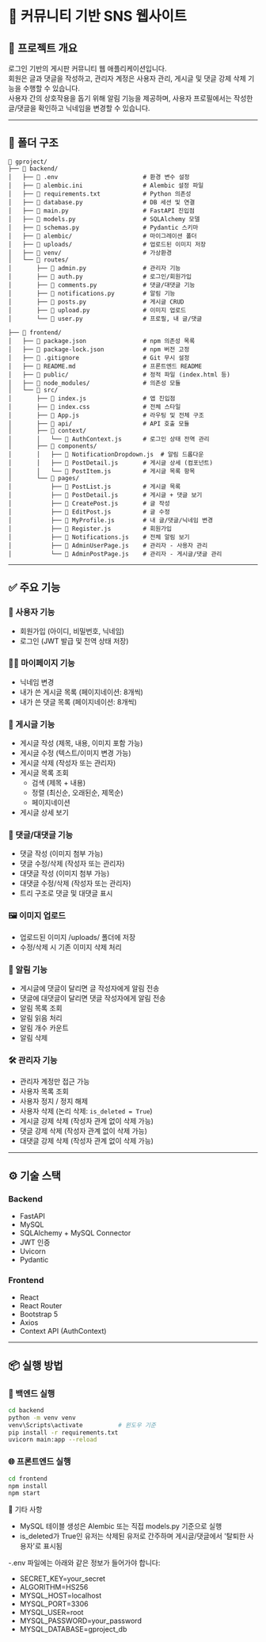 # 📌 커뮤니티 기반 SNS 웹사이트

## 📖 프로젝트 개요

로그인 기반의 게시판 커뮤니티 웹 애플리케이션입니다.  
회원은 글과 댓글을 작성하고, 관리자 계정은 사용자 관리, 게시글 및 댓글 강제 삭제 기능을 수행할 수 있습니다.  
사용자 간의 상호작용을 돕기 위해 알림 기능을 제공하며, 사용자 프로필에서는 작성한 글/댓글을 확인하고 닉네임을 변경할 수 있습니다.

---

## 📁 폴더 구조

```
📁 gproject/
├── 📁 backend/
│   ├── 📜 .env                        # 환경 변수 설정
│   ├── 📜 alembic.ini                 # Alembic 설정 파일
│   ├── 📜 requirements.txt            # Python 의존성
│   ├── 📜 database.py                 # DB 세션 및 연결
│   ├── 📜 main.py                     # FastAPI 진입점
│   ├── 📜 models.py                   # SQLAlchemy 모델
│   ├── 📜 schemas.py                  # Pydantic 스키마
│   ├── 📁 alembic/                    # 마이그레이션 폴더
│   ├── 📁 uploads/                    # 업로드된 이미지 저장
│   ├── 📁 venv/                       # 가상환경
│   └── 📁 routes/
│       ├── 📜 admin.py                # 관리자 기능
│       ├── 📜 auth.py                 # 로그인/회원가입
│       ├── 📜 comments.py             # 댓글/대댓글 기능
│       ├── 📜 notifications.py        # 알림 기능
│       ├── 📜 posts.py                # 게시글 CRUD
│       ├── 📜 upload.py               # 이미지 업로드
│       └── 📜 user.py                 # 프로필, 내 글/댓글

├── 📁 frontend/
│   ├── 📜 package.json                # npm 의존성 목록
│   ├── 📜 package-lock.json           # npm 버전 고정
│   ├── 📜 .gitignore                  # Git 무시 설정
│   ├── 📜 README.md                   # 프론트엔드 README
│   ├── 📁 public/                     # 정적 파일 (index.html 등)
│   ├── 📁 node_modules/               # 의존성 모듈
│   └── 📁 src/
│       ├── 📜 index.js                # 앱 진입점
│       ├── 📜 index.css               # 전체 스타일
│       ├── 📜 App.js                  # 라우팅 및 전체 구조
│       ├── 📁 api/                    # API 호출 모듈
│       ├── 📁 context/
│       │   └── 📜 AuthContext.js      # 로그인 상태 전역 관리
│       ├── 📁 components/
│       │   ├── 📜 NotificationDropdown.js  # 알림 드롭다운
│       │   ├── 📜 PostDetail.js       # 게시글 상세 (컴포넌트)
│       │   └── 📜 PostItem.js         # 게시글 목록 항목
│       └── 📁 pages/
│           ├── 📜 PostList.js         # 게시글 목록
│           ├── 📜 PostDetail.js       # 게시글 + 댓글 보기
│           ├── 📜 CreatePost.js       # 글 작성
│           ├── 📜 EditPost.js         # 글 수정
│           ├── 📜 MyProfile.js        # 내 글/댓글/닉네임 변경
│           ├── 📜 Register.js         # 회원가입
│           ├── 📜 Notifications.js    # 전체 알림 보기
│           ├── 📜 AdminUserPage.js    # 관리자 - 사용자 관리
│           └── 📜 AdminPostPage.js    # 관리자 - 게시글/댓글 관리

```


---

## ✅ 주요 기능

### 👤 사용자 기능

- 회원가입 (아이디, 비밀번호, 닉네임)
- 로그인 (JWT 발급 및 전역 상태 저장)

### 🙋‍♂️ 마이페이지 기능

- 닉네임 변경
- 내가 쓴 게시글 목록 (페이지네이션: 8개씩)
- 내가 쓴 댓글 목록 (페이지네이션: 8개씩)

### 📝 게시글 기능

- 게시글 작성 (제목, 내용, 이미지 포함 가능)
- 게시글 수정 (텍스트/이미지 변경 가능)
- 게시글 삭제 (작성자 또는 관리자)
- 게시글 목록 조회
  - 검색 (제목 + 내용)
  - 정렬 (최신순, 오래된순, 제목순)
  - 페이지네이션
- 게시글 상세 보기

### 💬 댓글/대댓글 기능

- 댓글 작성 (이미지 첨부 가능)
- 댓글 수정/삭제 (작성자 또는 관리자)
- 대댓글 작성 (이미지 첨부 가능)
- 대댓글 수정/삭제 (작성자 또는 관리자)
- 트리 구조로 댓글 및 대댓글 표시

### 🖼️ 이미지 업로드

- 업로드된 이미지 /uploads/ 폴더에 저장
- 수정/삭제 시 기존 이미지 삭제 처리

### 🔔 알림 기능

- 게시글에 댓글이 달리면 글 작성자에게 알림 전송
- 댓글에 대댓글이 달리면 댓글 작성자에게 알림 전송
- 알림 목록 조회
- 알림 읽음 처리
- 알림 개수 카운트
- 알림 삭제

### 🛠 관리자 기능

- 관리자 계정만 접근 가능
- 사용자 목록 조회
- 사용자 정지 / 정지 해제
- 사용자 삭제 (논리 삭제: `is_deleted = True`)
- 게시글 강제 삭제 (작성자 관계 없이 삭제 가능)
- 댓글 강제 삭제 (작성자 관계 없이 삭제 가능)
- 대댓글 강제 삭제 (작성자 관계 없이 삭제 가능)

---

## ⚙️ 기술 스택

### Backend
- FastAPI
- MySQL
- SQLAlchemy + MySQL Connector
- JWT 인증
- Uvicorn
- Pydantic

### Frontend
- React
- React Router
- Bootstrap 5
- Axios
- Context API (AuthContext)

---

## 📦 실행 방법

### 🔧 백엔드 실행

```bash
cd backend
python -m venv venv
venv\Scripts\activate          # 윈도우 기준
pip install -r requirements.txt
uvicorn main:app --reload
```

### 🌐 프론트엔드 실행
```bash
cd frontend
npm install
npm start
```

📝 기타 사항
- MySQL 테이블 생성은 Alembic 또는 직접 models.py 기준으로 실행
- is_deleted가 True인 유저는 삭제된 유저로 간주하며 게시글/댓글에서 '탈퇴한 사용자'로 표시됨


-.env 파일에는 아래와 같은 정보가 들어가야 합니다:
- SECRET_KEY=your_secret
- ALGORITHM=HS256
- MYSQL_HOST=localhost
- MYSQL_PORT=3306
- MYSQL_USER=root
- MYSQL_PASSWORD=your_password
- MYSQL_DATABASE=gproject_db
